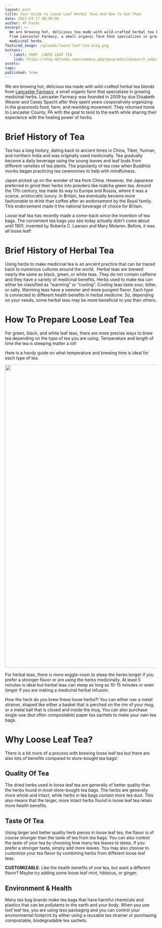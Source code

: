 ```yaml
---
layout: post
title: Your Guide to Loose Leaf Herbal Teas And How To Use Them
date: 2023-03-17 08:00:00
author: 4P Foods
excerpt: >-
  We are brewing hot, delicious tea made with wild-crafted herbal tea blends
  from Lancaster Farmacy, a small organic farm that specializes in growing
  medicinal herbs.
featured_image: /uploads/loose-leaf-tea-blog.png
buttons:
  - label: SHOP  LOOSE LEAF TEA
    link: https://shop.4pfoods.com/summary.php?go=products&search_substring=farmacy
assets:
tags:
published: true
---
```

<div class="editable"><p>We are brewing hot, delicious tea made with wild-crafted herbal tea blends from <a href="https://www.lancasterfarmacy.com/">Lancaster Farmacy</a>, a small organic farm that specializes in growing medicinal herbs. Lancaster Farmacy was founded in 2009 by duo Elisabeth Weaver and Casey Spacht after they spent years cooperatively organizing in the grassroots food, farm, and rewilding movement. They returned home to Lancaster County, PA with the goal to tend to the earth while sharing their experience with the healing power of herbs.&nbsp;</p><h1><strong>Brief History of Tea</strong></h1><p>Tea has a long history, dating back to ancient times in China, Tibet, Yunnan, and northern India and was originally used medicinally. Tea gradually became a daily beverage using the young leaves and leaf buds from different varieties of tea plants. The popularity of tea rose when Buddhist monks began practicing tea ceremonies to help with mindfulness.</p><p>Japan picked up on the wonder of tea from China. However, the Japanese preferred to grind their herbs into powders like matcha green tea. Around the 17th century, tea made its way to Europe and Russia, where it was a scarce, aristocratic luxury. In Britain, tea eventually became more fashionable to drink than coffee after an endorsement by the Royal family. This endorsement made it the national beverage of choice for Britain.</p><p>Loose leaf tea has recently made a come-back since the invention of tea bags. The convenient tea bags you see today actually didn’t come about until 1901, invented by Roberta C. Lawson and Mary Molaren. Before, it was all loose leaf!</p><h1><strong>Brief History of Herbal Tea</strong></h1><p>Using herbs to make medicinal tea is an ancient practice that can be traced back to numerous cultures around the world.&nbsp; Herbal teas are brewed nearly the same as black, green, or white teas. They do not contain caffeine and they have a variety of medicinal benefits. Herbs used to make tea can either be classified as “warming” or “cooling”. Cooling teas taste sour, bitter, or salty. Warming teas have a sweeter and more pungent flavor. Each type is connected to different health benefits in herbal medicine. So, depending on your needs, some herbal teas may be more beneficial to you than others.</p><h1><strong>How To Prepare Loose Leaf Tea</strong></h1><p>For green, black, and white leaf teas, there are more precise ways to brew tea depending on the type of tea you are using. Temperature and length of time the tea is steeping matter a lot!&nbsp;</p><p>Here is a handy guide on what temperature and brewing time is ideal for each type of tea.</p><p><img src="/uploads/tea-temp-and-steep-time-chart.png" width="1900" height="1000" /></p><p>For herbal teas, there is more wiggle-room to steep the herbs longer if you prefer a stronger flavor or are using the herbs medicinally. At least 5 minutes is ideal but herbal teas can steep as long as 10-15 minutes or even longer if you are making a medicinal herbal infusion.</p><p>How the heck do you brew these loose herbs?! You can either use a metal strainer, shaped like either a basket that is perched on the rim of your mug, or a metal ball that is closed and inside the mug. You can also purchase single-use (but often compostable) paper tea sachets to make your own tea bags.&nbsp;</p><h1><strong>Why Loose Leaf Tea?</strong></h1><p>There is a bit more of a process with brewing loose leaf tea but there are also lots of benefits compared to store-bought tea bags!&nbsp;</p><h2><strong>Quality Of Tea</strong></h2><p>The dried herbs used in loose leaf tea are generally of better quality than the herbs found in most store-bought tea bags. The herbs are generally more whole and intact, while herbs in tea bags contain more tea dust. This also means that the larger, more intact herbs found in loose leaf tea retain more health benefits.&nbsp;</p><h2><strong>Taste Of Tea</strong></h2><p>Using larger and better quality herb pieces in loose leaf tea, the flavor is of course stronger than the taste of tea from tea bags. You can also control the taste of your tea by choosing how many tea leaves to steep. If you prefer a stronger taste, simply add more leaves. You may also choose to&nbsp; customize your tea flavor by combining herbs from different loose leaf teas.&nbsp;</p><p><strong>CUSTOMIZABLE</strong>: Like the health benefits of one tea, but want a different flavor? Maybe try adding some loose leaf mint, hibiscus, or ginger.&nbsp;</p><h2><strong>Environment &amp; Health&nbsp;</strong></h2><p>Many tea bag brands make tea bags that have harmful chemicals and plastics that can be pollutants to the earth and your body. When you use loof leaf tea, you are using less packaging and you can control your environmental footprint by either using a reusable tea strainer or purchasing compostable, biodegradable tea sachets.</p></div>